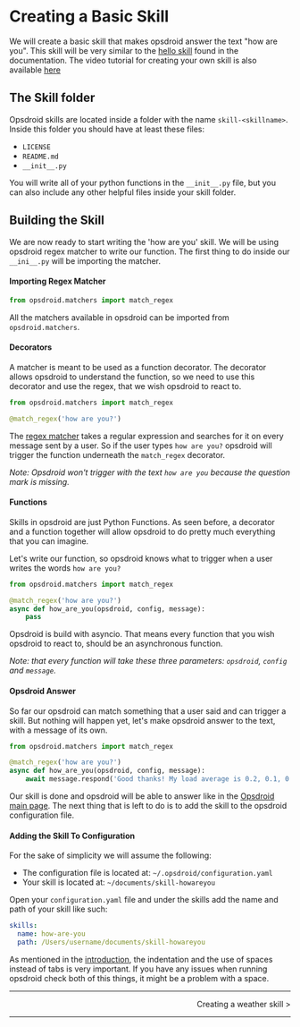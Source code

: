 # Creating a Basic Skill
We will create a basic skill that makes opsdroid answer the text "how are you". This skill will be very similar to the [hello skill](docs/extending/skills/#hello-world) found in the documentation.
The video tutorial for creating your own skill is also available [here](https://www.youtube.com/watch?v=gk7JN4e5l_4&index=3&list=PLViQCHlMbEq5nZL6VNrUxu--Of1uCpflq)



## The Skill folder
Opsdroid skills are located inside a folder with the name `skill-<skillname>`. Inside this folder you should have at least these files:

- `LICENSE`
- `README.md`
- `__init__.py`

You will write all of your python functions in the `__init__.py` file, but you can also include any other helpful files inside your skill folder.

## Building the Skill
We are now ready to start writing the 'how are you' skill. We will be using opsdroid regex matcher to write our function. The first thing to do inside our `__ini__.py` will be importing the matcher.

#### Importing Regex Matcher

```python
from opsdroid.matchers import match_regex
```

All the matchers available in opsdroid can be imported from `opsdroid.matchers`.

#### Decorators
A matcher is meant to be used as a function decorator. The decorator allows opsdroid to understand the function, so we need to use this decorator and use the regex, that we wish opsdroid to react to.

```python
from opsdroid.matchers import match_regex

@match_regex('how are you?')
```

The [regex matcher](/matchers/regex.md) takes a regular expression and searches for it on every message sent by a user. So if the user types `how are you?` opsdroid will trigger the function underneath the `match_regex` decorator.

_Note: Opsdroid won't trigger with the text `how are you` because the question mark is missing._

#### Functions
Skills in opsdroid are just Python Functions. As seen before, a decorator and a function together will allow opsdroid to do pretty much everything that you can imagine.

Let's write our function, so opsdroid knows what to trigger when a user writes the words `how are you?`

```python
from opsdroid.matchers import match_regex

@match_regex('how are you?')
async def how_are_you(opsdroid, config, message):
    pass
```

Opsdroid is build with asyncio. That means every function that you wish opsdroid to react to, should be an asynchronous function.

_Note: that every function will take these three parameters: `opsdroid`, `config` and `message`._

#### Opsdroid Answer
So far our opsdroid can match something that a user said and can trigger a skill. But nothing will happen yet, let's make opsdroid answer to the text, with a message of its own.

```python
from opsdroid.matchers import match_regex

@match_regex('how are you?')
async def how_are_you(opsdroid, config, message):
    await message.respond('Good thanks! My load average is 0.2, 0.1, 0.1.')
```

Our skill is done and opsdroid will be able to answer like in the [Opsdroid main page](https://opsdroid.github.io). The next thing that is left to do is to add the skill to the opsdroid configuration file.


#### Adding the Skill To Configuration
For the sake of simplicity we will assume the following:
- The configuration file is located at: `~/.opsdroid/configuration.yaml`
- Your skill is located at: `~/documents/skill-howareyou`

Open your `configuration.yaml` file and under the skills add the name and path of your skill like such:

```yaml
skills:
  name: how-are-you
  path: /Users/username/documents/skill-howareyou
```

As mentioned in the [introduction](introduction.md/), the indentation and the use of spaces instead of tabs is very important. If you have any issues when running opsdroid check both of this things, it might be a problem with a space.

---
<p style="text-align: right;">Creating a weather skill > </p>

---
